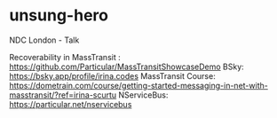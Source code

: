 # unsung-hero
NDC London - Talk

Recoverability in MassTransit : https://github.com/Particular/MassTransitShowcaseDemo
BSky: https://bsky.app/profile/irina.codes
MassTransit Course: https://dometrain.com/course/getting-started-messaging-in-net-with-masstransit/?ref=irina-scurtu
NServiceBus: https://particular.net/nservicebus
